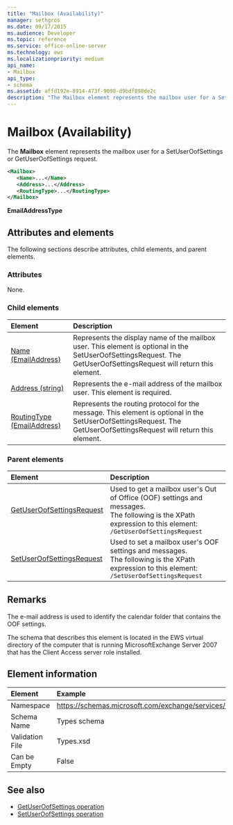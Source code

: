 ```yaml
---
title: "Mailbox (Availability)"
manager: sethgros
ms.date: 09/17/2015
ms.audience: Developer
ms.topic: reference
ms.service: office-online-server
ms.technology: ews
ms.localizationpriority: medium
api_name:
- Mailbox
api_type:
- schema
ms.assetid: affd192e-8914-473f-9098-d9bdf898de2c
description: "The Mailbox element represents the mailbox user for a SetUserOofSettings or GetUserOofSettings request."
---
```


# Mailbox (Availability)

The **Mailbox** element represents the mailbox user for a SetUserOofSettings or GetUserOofSettings request. 
  
```xml
<Mailbox>
   <Name>...</Name>
   <Address>...</Address>
   <RoutingType>...</RoutingType>
</Mailbox>
```

**EmailAddressType**

## Attributes and elements

The following sections describe attributes, child elements, and parent elements.
  
### Attributes

None.
  
### Child elements

|**Element**|**Description**|
|:-----|:-----|
|[Name (EmailAddress)](name-emailaddress.md) <br/> |Represents the display name of the mailbox user. This element is optional in the SetUserOofSettingsRequest. The GetUserOofSettingsRequest will return this element.  <br/> |
|[Address (string)](address-string.md) <br/> |Represents the e-mail address of the mailbox user. This element is required.  <br/> |
|[RoutingType (EmailAddress)](routingtype-emailaddress.md) <br/> |Represents the routing protocol for the message. This element is optional in the SetUserOofSettingsRequest. The GetUserOofSettingsRequest will return this element.  <br/> |
   
### Parent elements

|**Element**|**Description**|
|:-----|:-----|
|[GetUserOofSettingsRequest](getuseroofsettingsrequest.md) <br/> |Used to get a mailbox user's Out of Office (OOF) settings and messages.  <br/> The following is the XPath expression to this element:  <br/>  `/GetUserOofSettingsRequest` <br/> |
|[SetUserOofSettingsRequest](setuseroofsettingsrequest.md) <br/> |Used to set a mailbox user's OOF settings and messages.  <br/> The following is the XPath expression to this element:  <br/>  `/SetUserOofSettingsRequest` <br/> |
   
## Remarks

The e-mail address is used to identify the calendar folder that contains the OOF settings. 
  
The schema that describes this element is located in the EWS virtual directory of the computer that is running MicrosoftExchange Server 2007 that has the Client Access server role installed.
  
## Element information

| Element | Example |
|:-----|:-----|
|Namespace  <br/> |https://schemas.microsoft.com/exchange/services/2006/types  <br/> |
|Schema Name  <br/> |Types schema  <br/> |
|Validation File  <br/> |Types.xsd  <br/> |
|Can be Empty  <br/> |False  <br/> |
   
## See also

- [GetUserOofSettings operation](getuseroofsettings-operation.md)
- [SetUserOofSettings operation](setuseroofsettings-operation.md)

